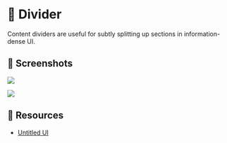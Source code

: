 # 📏 Divider

Content dividers are useful for subtly splitting up sections in information-dense UI.

## 📸 Screenshots

![](https://user-images.githubusercontent.com/30156531/216792925-9d334446-ab2c-487a-95df-93f7c3f2b58a.png)

![](https://user-images.githubusercontent.com/30156531/216792937-5c4d7e64-3996-41a3-a085-fc57e1551e2f.png)

## 📂 Resources

- [Untitled UI](https://www.untitledui.com/components/content-dividers)
